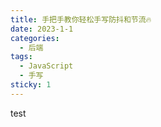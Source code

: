 ```yaml
---
title: 手把手教你轻松手写防抖和节流🔥
date: 2023-1-1
categories:
  - 后端
tags:
  - JavaScript
  - 手写
sticky: 1
---
```


test
